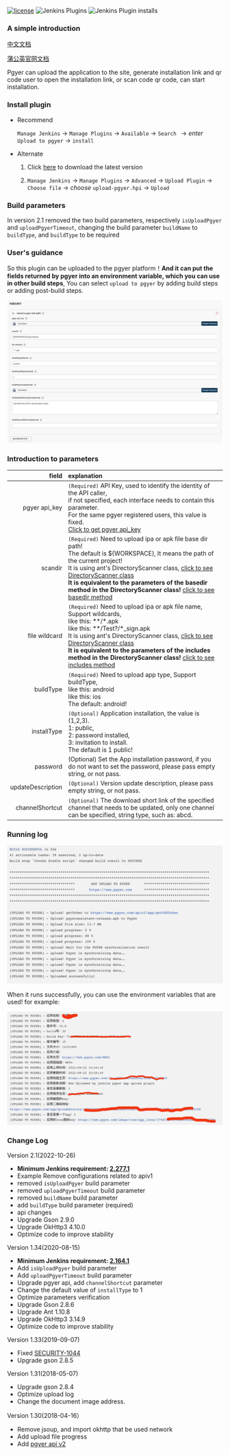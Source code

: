 [![license](https://img.shields.io/github/license/mashape/apistatus.svg)](http://opensource.org/licenses/MIT)
![Jenkins Plugins](https://img.shields.io/jenkins/plugin/v/upload-pgyer)
![Jenkins Plugin installs](https://img.shields.io/jenkins/plugin/i/upload-pgyer)

### A simple introduction

[中文文档](./README_cn.md)

[蒲公英官网文档](https://www.pgyer.com/doc/view/jenkins_plugin)

Pgyer can upload the application to the site, generate installation link and qr code user to open the installation link, or scan code qr code, can start installation.

### Install plugin

- Recommend

    `Manage Jenkins`  ->  `Manage Plugins`  ->  `Available`  ->  `Search `  -> *enter* `Upload to pgyer`  -> `install`

- Alternate

    1. Click [here](https://updates.jenkins-ci.org/latest/upload-pgyer.hpi) to download the latest version

    2. `Manage Jenkins`  ->  `Manage Plugins`  ->  `Advanced`  ->  `Upload Plugin`  ->  `Choose file`  ->  *choose* `upload-pgyer.hpi`  ->  `Upload`

### Build parameters

In version 2.1 removed the two build parameters, respectively `isUploadPgyer` and `uploadPgyerTimeout`, changing the build parameter `buildName` to `buildType`, and `buildType` to be required
### User's guidance
So this plugin can be uploaded to the pgyer platform！**And it can put the fields returned by pgyer into an environment variable, which you can use in other build steps**, You can select `upload to pgyer` by adding build steps or adding post-build steps.

![](./images/setting-screenshot.png)

### Introduction to parameters
field|explanation
----:|:----------
pgyer api_key|`(Required)` API Key, used to identify the identity of the API caller, <br/>if not specified, each interface needs to contain this parameter.<br/>For the same pgyer registered users, this value is fixed.<br/>[Click to get pgyer api_key](https://www.pgyer.com/account/api)
scandir|`(Required)` Need to upload ipa or apk file base dir path!<br/>  The default is ${WORKSPACE}, It means the path of the current project!<br/>It is using ant's DirectoryScanner class, [click to see DirectoryScanner class](https://ant.apache.org/manual/api/org/apache/tools/ant/DirectoryScanner.html)<br/>**It is equivalent to the parameters of the basedir method in the DirectoryScanner class!** [click to see basedir method](https://ant.apache.org/manual/api/org/apache/tools/ant/DirectoryScanner.html#basedir)
file wildcard|`(Required)` Need to upload ipa or apk file name, Support wildcards,<br/>like this: \*\*/\*.apk<br/>like this: \*\*/Test?/\*_sign.apk<br/>It is using ant's DirectoryScanner class, [click to see DirectoryScanner class](https://ant.apache.org/manual/api/org/apache/tools/ant/DirectoryScanner.html)<br/> **It is equivalent to the parameters of the includes method in the DirectoryScanner class!** [click to see includes method](https://ant.apache.org/manual/api/org/apache/tools/ant/DirectoryScanner.html#includes)
buildType|`(Required)` Need to upload app type, Support buildType,<br/>like this: android<br/>like this: ios<br/>The default: android!
installType|`(Optional)` Application installation, the value is (1,2,3).<br/>1: public, <br/>2: password installed, <br/>3: invitation to install.<br/>The default is 1 public!
password|(Optional) Set the App installation password, if you do not want to set the password, please pass empty string, or not pass.
updateDescription|`(Optional)` Version update description, please pass empty string, or not pass.
channelShortcut|`(Optional)` The download short link of the specified channel that needs to be updated, only one channel can be specified, string type, such as: abcd.

### Running log
![](./images/pgyer-app-upload-running-log.png)

When it runs successfully, you can use the environment variables that are used! for example:

![](./images/pgyer-app-upload-backdata.png)

### Change Log
Version 2.1(2022-10-26)

- **Minimum Jenkins requirement: [2.277.1](http://mirrors.jenkins.io/war-stable/2.277.1)**
- Example Remove configurations related to apiv1
- removed `isUploadPgyer` build parameter
- removed `uploadPgyerTimeout` build parameter
- removed `buildName` build parameter
- add `buildType` build parameter (required)
- api changes
- Upgrade Gson 2.9.0
- Upgrade OkHttp3 4.10.0
- Optimize code to improve stability

Version 1.34(2020-08-15)

- **Minimum Jenkins requirement: [2.164.1](http://mirrors.jenkins.io/war-stable/2.164.1)**
- Add `isUploadPgyer` build parameter
- Add `uploadPgyerTimeout` build parameter
- Upgrade pgyer api, add `channelShortcut` parameter
- Change the default value of `installType` to 1
- Optimize parameters verification
- Upgrade Gson 2.8.6
- Upgrade Ant 1.10.8
- Upgrade OkHttp3 3.14.9
- Optimize code to improve stability

Version 1.33(2019-09-07)

- Fixed [SECURITY-1044](https://issues.jenkins-ci.org/browse/SECURITY-1044)
- Upgrade gson 2.8.5

Version 1.31(2018-05-07)

- Upgrade gson 2.8.4
- Optimize upload log
- Change the document image address.

Version 1.30(2018-04-16）

- Remove jsoup, and import okhttp that be used network
- Add upload file progress
- Add [pgyer api v2](https://www.pgyer.com/doc/view/api#uploadApp)